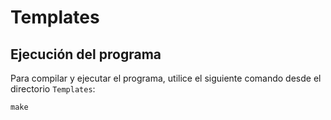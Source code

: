 # Templates

## Ejecución del programa

Para compilar y ejecutar el programa, utilice el siguiente comando desde el directorio <code>Templates</code>:

```
make
```